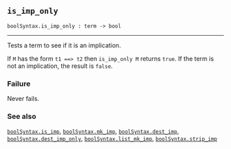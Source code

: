 ## `is_imp_only`

``` hol4
boolSyntax.is_imp_only : term -> bool
```

------------------------------------------------------------------------

Tests a term to see if it is an implication.

If `M` has the form `t1 ==> t2` then `is_imp_only M` returns `true`. If
the term is not an implication, the result is `false`.

### Failure

Never fails.

### See also

[`boolSyntax.is_imp`](#boolSyntax.is_imp),
[`boolSyntax.mk_imp`](#boolSyntax.mk_imp),
[`boolSyntax.dest_imp`](#boolSyntax.dest_imp),
[`boolSyntax.dest_imp_only`](#boolSyntax.dest_imp_only),
[`boolSyntax.list_mk_imp`](#boolSyntax.list_mk_imp),
[`boolSyntax.strip_imp`](#boolSyntax.strip_imp)
